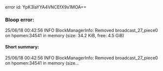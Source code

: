 error id: YpK3laYYA4VNCEfX9x1MOA==
### Bloop error:

25/06/18 00:42:56 INFO BlockManagerInfo: Removed broadcast_27_piece0 on hpomen:34541 in memory (size: 34.2 KiB, free: 4.5 GiB)
#### Short summary: 

25/06/18 00:42:56 INFO BlockManagerInfo: Removed broadcast_27_piece0 on hpomen:34541 in memory (size...
